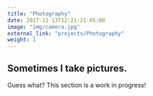 ```yaml
---
title: "Photography"
date: 2017-11-13T12:21:21-05:00
image: "img/camera.jpg"
external_link: "projects/Photography"
weight: 1
---
```


## Sometimes I take pictures.

Guess what? This section is a work in progress!
